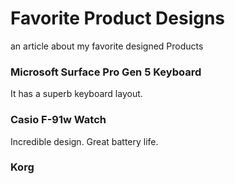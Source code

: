# Favorite Product Designs

an article about my favorite designed Products

### Microsoft Surface Pro Gen 5 Keyboard
It has a superb keyboard layout.

### Casio F-91w Watch

Incredible design. Great battery life.

### Korg
